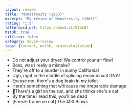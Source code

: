 ```yaml
---
layout: review
title: "Monstrosity (1963)"
excerpt: "My review of Monstrosity (1963)"
rating: "1.5"
letterboxd_url: https://boxd.it/5fbs8T
mst3k: true
rifftrax: false
category: movie-review
tags: [torrent, mst3k, brainsploitation]
---
```


- Do not adjust your dryer! We control your air flow!
- Boss, was I really a mistake?
- They're off to a murder in sunny California!
- Ugh, right in the middle of splicing recombinant DNA!
- Excuse me, there's a dog brain in my toilet
- Here's something that will cause me irreparable damage
- 🎵There's a girl on the run, and she thinks she's a cat
- By the time I read this, you'll be dead
- [Freeze frame on cat] The 400 Blows
